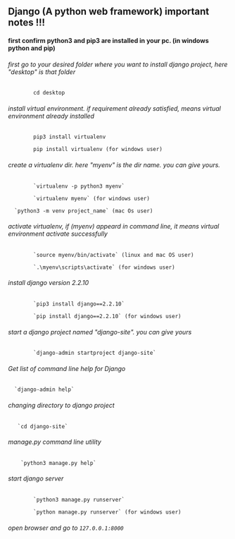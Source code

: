 ## Django (A python web framework) important notes !!!

#### first confirm python3 and pip3 are installed in your pc. (in windows python and pip) 

###### first go to your desired folder where you want to install django project, here "desktop" is that folder

			cd desktop

###### install virtual environment. if requirement already satisfied, means virtual environment already installed
			
			pip3 install virtualenv 

			pip install virtualenv (for windows user)

###### create a virtualenv dir. here "myenv" is the dir name. you can give yours.

			`virtualenv -p python3 myenv`

			`virtualenv myenv` (for windows user)
      
      `python3 -m venv project_name` (mac Os user)

###### activate virtualenv, if (myenv) appeard in command line, it means virtual environment activate successfully

			`source myenv/bin/activate` (linux and mac OS user)

			`.\myenv\scripts\activate` (for windows user)

###### install django version 2.2.10

			`pip3 install django==2.2.10`
				
			`pip install django==2.2.10` (for windows user)

###### start a django project named "django-site". you can give yours

			`django-admin startproject django-site`
###### Get list of command line help for Django
      `django-admin help`
 
###### changing directory to django project 
       `cd django-site`

###### manage.py command line utility

        `python3 manage.py help`

###### start django server

			`python3 manage.py runserver`

			`python manage.py runserver` (for windows user)

###### open browser and go to `127.0.0.1:8000`

